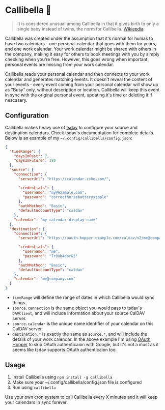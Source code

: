 # Callibella 🐒

> It is considered unusual among Callibella in that it gives birth to only a single baby instead of twins, the norm for Callibella. [Wikiepdia](https://en.wikipedia.org/wiki/Callibella)

Callibella was created under the assumption that it's normal for humas to have two calendars - one personal calendar that goes with them for years, and one work calendar. Your work calendar might be shared with others in the company, making it easy for others to book meetings with you by simply checking when you're free. However, this goes wrong when important personal events are missing from your work calendar.

Callibella reads your personal calendar and then connects to your work calendar and generates matching events. It doesn't reveal the content of your events - every event coming from your personal calendar will show up as "Busy" only, without description or location. Callibella will keep this event in sync with the original personal event, updating it's time or deleting it if nescasery.

## Configuration

Callibella makes heavy use of [tsdav](https://github.com/natelindev/tsdav/) to configure your source and destination calendars. Check tsdav's documentation for complete details. Below is an example of my `~/.config/callibella/config.json`:

```json
{
  "timeRange": {
    "daysInPast": 7,
    "daysInFuture": 180
  },
  "source": {
    "connection": {
      "serverUrl": "https://calendar.zoho.com/",

      "credentials": {
        "username": "my@example.com",
        "password": "correcthorsebatterystaple"
      },
      "authMethod": "Basic",
      "defaultAccountType": "caldav"
    },
    "calendar": "my-calendar-display-name"
  },
  "destination": {
    "connection": {
      "serverUrl": "https://oauth-hopper.example.com/caldav/v2/me@company.com/user/",

      "credentials": {
        "username": "me",
        "password": "Tr0ub4dor&3"
      },
      "authMethod": "Basic",
      "defaultAccountType": "caldav"
    },
    "calendar": "me@company.com"
  }
}
```

- `timeRange` will define the range of dates in which Callibella would sync things.
- `source.connection` is the same object you would pass to tsdav's `DAVClient`, and will include information about your source CalDAV server.
- `source.calendar` is the unique name identifier of your calendar on this CalDAV server.
- `destination.*` is exactly the same as `source.*`, and will include the details of your work calendar. In the above example I'm using [OAuth Hopper](https://github.com/bjesus/oauth-hopper/) to skip OAuth authenticaion with Google, but it's not a must as it seems like tsdav supports OAuth authenticaion too.

## Usage

1. Install Callibella using `npm install -g callibella`
2. Make sure your ~/.config/callibella/config.json file is configured
3. Run using `callibella`

Use your own cron system to call Callibella every X minutes and it will keep your calendars in sync forever.
